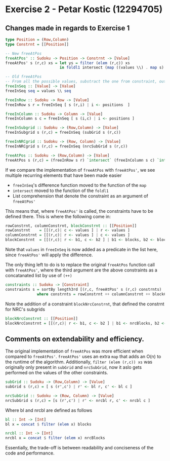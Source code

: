 # Exercise 2 - Petar Kostic (12294705)
## Changes made in regards to Exercise 1
``` haskell
type Position = (Row,Column)
type Constrnt = [[Position]]

-- New freeAtPos
freeAtPos' :: Sudoku -> Position -> Constrnt -> [Value]
freeAtPos' s (r,c) xs = let ys = filter (elem (r,c)) xs 
                        in foldl1 intersect (map ((values \\) . map s) ys)

-- Old freeAtPos
-- From all the possible values, substract the one from constraint, output all values
freeInSeq :: [Value] -> [Value]
freeInSeq seq = values \\ seq 

freeInRow :: Sudoku -> Row -> [Value]
freeInRow s r = freeInSeq [ s (r,i) | i <- positions  ]

freeInColumn :: Sudoku -> Column -> [Value]
freeInColumn s c = freeInSeq [ s (i,c) | i <- positions ]

freeInSubgrid :: Sudoku -> (Row,Column) -> [Value]
freeInSubgrid s (r,c) = freeInSeq (subGrid s (r,c))

freeInNRCgrid :: Sudoku -> (Row, Column) -> [Value]
freeInNRCgrid s (r,c) = freeInSeq (nrcSubGrid s (r,c))

freeAtPos :: Sudoku -> (Row,Column) -> [Value]
freeAtPos s (r,c) = (freeInRow s r) `intersect` (freeInColumn s c) `intersect` (freeInSubgrid s (r,c)) `intersect` (freeInNRCgrid s (r,c))

```

If we compare the implementation of `freeAtPos` with `freeAtPos'`, we see multiple recurring elements that have been made easier

* `freeInSeq`'s difference function moved to the function of the `map`  
* `intersect` moved to the function of the `foldl1`  
* List comprehension that denote the constraint as an argument of `freeAtPos'`  

This means that, where `freeAtPos'` is called, the constraints have to be defined there. This is where the following come in:
``` haskell
rowConstrnt, columnConstrnt, blockConstrnt :: [[Position]]
rowConstrnt    = [[(r,c)| c <- values ] | r <- values ]
columnConstrnt = [[(r,c)| r <- values ] | c <- values ]
blockConstrnt  = [[(r,c)| r <- b1, c <- b2 ] | b1 <- blocks, b2 <- blocks ]
```
Note that `values` in `freeInSeq` is now added as a predicate in the list here, since `freeAtPos'` will apply the difference.  

The only thing left to do is to replace the original `freeAtPos` function call with `freeAtPos'`, where the third argument are the above constraints as a concatanated list by use of `(++)`
``` haskell
constraints :: Sudoku -> [Constraint] 
constraints s = sortBy length3rd [(r,c, freeAtPos' s (r,c) constrnts) | (r,c) <- openPositions s ]
              where constrnts = rowConstrnt ++ columnConstrnt ++ blockConstrnt ++ blockNrcConstrnt
```
Note the addition of a constraint `blockNrcConstrnt`, that defined the constrnt for NRC's subgrids
``` haskell
blockNrcConstrnt :: [[Position]]
blockNrcConstrnt = [[(r,c)| r <- b1, c <- b2 ] | b1 <- nrcBlocks, b2 <- nrcBlocks ]
```

## Comments on extendability and efficiency.
The original implementation of `freeAtPos` was more efficient when compared to `freeAtPos'`.  `freeAtPos'` uses an extra `map` that adds an O(n) to the runtime of the algorithm. Additionally, `filter (elem (r,c)) xs` was originally only present in `subGrid` and `nrcSubGrid`, now it aslo gets performed on the values of the other constraints.

``` haskell 
subGrid :: Sudoku -> (Row,Column) -> [Value]
subGrid s (r,c) = [ s (r',c') | r' <- bl r, c' <- bl c ]

nrcSubGrid :: Sudoku -> (Row, Column) -> [Value]
nrcSubGrid s (r,c) = [s (r',c') | r' <- nrcbl r, c' <- nrcbl c ]
```
Where bl and nrcbl are defined as follows
``` haskell
bl :: Int -> [Int]
bl x = concat $ filter (elem x) blocks 

nrcbl :: Int -> [Int]
nrcbl x = concat $ filter (elem x) nrcBlocks
```
Essentially, the trade-off is between readability and conciseness of the code and performance. 